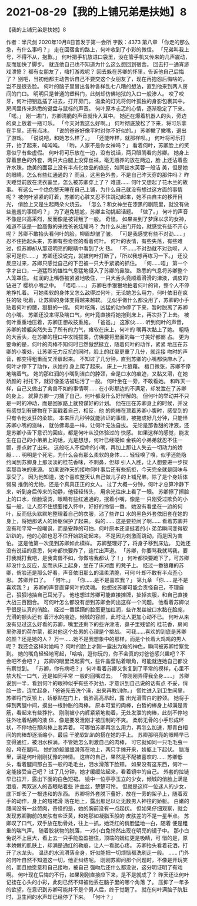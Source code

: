 # 2021-08-29【我的上铺兄弟是扶她】8



【我的上铺兄弟是扶她】8



作者：半尺剑 2020年10月8日首发于第一会所 字数：4373
第八章
「你走的那么急，有什么事吗？」
走在回宿舍的路上，何叶收到了小彩的微信。
「兄弟叫我上号，不得不从，抱歉。」
何叶把手机放进口袋里，没在管手机又传来的几声震动，反而加快了脚步。
就连他自己也不知道为什么这么想回到宿舍。
回去打一通宵游戏泄愤？
都有女朋友了，嗨打游戏呢？
回去躲在苏卿的怀里，告诉他自己后悔了？
别吧，当初他都主动告诉自己不要交这个女朋友了，现在再抱怨后悔啥的， 岂不是很丢脸。
何叶的脑子里冒出各种各样乱七八糟的想法，直到他来到两人房间的门口。
明明只是普通的塑料门，此刻却仿佛地狱的入口一般渗人。
咬了咬牙，何叶把钥匙插了进去，打开房门。
温柔的灯光将何叶孤独的身影包裹其中。
房间里传来熟悉的键盘与鼠标的声音。
何叶原本忐忑的心情，逐渐稳定了下来。
「喏。」
刚一进门，苏卿清脆的声音就传入耳中。
她还在爆着机器人的头，旁边的桌上放着一瓶可乐。
「今天对我这么好啊。」
何叶彻底放松了下来，将可乐拿在手里，还有点冰。
「说的爸爸好像平时对你不好似的。」
苏卿撇了撇嘴，退出了游戏。
「说说吧，和她怎么样了。」
「还能咋样，就那样呗。」
何叶将可乐打开，抬了起来，吨吨吨。
「哟，人家不是你女神吗？」
看着何叶，苏卿脸上的笑意似乎有些虚假。
何叶将可乐放在一边，没有说话，两只眼睛看向苏卿。
她身上穿着黑色的外套，两只大白腿上没穿丝袜，毫无涵养的放在两边，脸 上还沾着些许水珠，绝美的面容上没有半点化妆品的痕迹，如同出水芙蓉一般洁 美，但是她的眼睛，怎么有些红通通的？
而且，这黑色外套，不是自己昨天穿的那件吗？
昨天睡觉前放在洗衣篓里，怎么被苏卿穿上了？
难道……
何叶又想起了花木兰的故事。
有这么一个绝色整天睡在自己上铺，为什么自己就没有想过这方面的事情呢？
被何叶紧紧的盯着，苏卿的心脏又忍不住跳动起来，她不由自主的移开目光， 俏脸上又是生起两朵火烧云。
「怎么？和女神坐在漆黑的剧院里，就没有做些羞羞的事情吗？」
为了避免尴尬，苏卿主动挑起话题。
「做了。」
何叶的声音不像是兴高采烈，反而像是被背叛了一般。
奇怪。
如果亲到了梦寐以求的女神，难道不该是一脸高傲的来找爸爸炫耀吗？
为什么从进门开始，就感觉有些不开心呢？
苏卿不敢抬头看何叶的脸，柳眉却皱了皱。
「可是我感觉有些不对劲……」
忍不住抬起头来，苏卿有些奇怪的看着何叶。
何叶的表情，有些失落，有些难过，但苏卿却从那双明亮的眼睛中看到了火 热。
「不……不对劲就不对劲呗，人家可是你……」
苏卿还没说完，就被何叶打断了，「所以我想再练习一下。」
还没反应过来，苏卿只感觉自己的下巴被一只大手紧紧的抓住。
「何……唔」
第一个字才出口，一道猛烈的雄性气息猛地侵入了苏卿的鼻腔。
熟悉的气息将苏卿整个人笼罩住。
红润的上嘴唇被紧紧地吸住，一只大舌头竟顺着滑滑的津液，调皮的钻进了 樱桃小嘴之中。
「唔唔……」
苏卿右手狠狠地拍着何叶的背，整个人不停地挣扎着。
可她柔软的身体又怎么敌得过何叶，无论她怎么用力，何叶依旧在疯狂的吸 吮着，让苏卿的身体变得越来越软。
见似乎做什么都没用了，苏卿的小手贴着何叶的腰，狠狠的一捏。
何叶吃痛，凶猛的动作停了下来，暂时脱离了苏卿的小嘴。
苏卿还没来得及喘口气，何叶竟直接将她抱到床上，再次扑了上去。
被何叶重重地压着，苏卿正想故技重施。
「爸爸。」
这家伙……
听到何叶的声音，苏卿的娇躯突然失去了所有的力气，瘫软在床上，何叶的 嘴再次黏上了她。
粗糙的大舌头，在苏卿的檀口中攻城拔寨，仿佛要将里面的每一寸美好都霸 占。
更为要命的是，何叶的肉棒不知何时已然傲然挺立，随着何叶的动作，紧紧 地压在苏卿的小腹处，让苏卿无力反抗的同时，脸上的红晕更重了几分，就连接 吻时的声音，都变得粗重而又淫扉起来。
不知过了几分钟，直到苏卿的小嘴都快麻木了，何叶才停下了动作，从她的 身上爬了起来。
床上一片狼藉。
檀口微张，苏卿不停地喘着气。
她的那红润的小嘴到洁白的脖颈，全是口水的痕迹，又黏又滑，在她娇颜的 衬托下，就好像圣洁被玷污了一般。
何叶坐在一旁，不敢看她。
和昨天一样，自己又做出了禽兽不如的事情啊……
在小彩那边的不满足，却发泄在了苏卿的身上。
就算苏卿一刀捅了自己，何叶都没什么好辩解的。
但何叶的举动并不只是一时的冲动，而是回家路上就预谋好的计划。
他在压在苏卿身上的时候，并没有感觉到有硬物在下面戳着自己，相反，他 的肉棒在顶着苏卿小腹时，感受到的只有令他发狂的柔软。
本来压几秒钟就能验证的事情，被拖成好几分钟，只能怪苏卿小嘴的滋味， 就仿佛毒品一样，让何叶无法自拔。
无论是那香甜的津液，还是苏卿小舌下意识的回应，都是何叶从没体验过的 快感。
如果这样的感觉，能发生在自己的小弟弟上的话，光是想想，何叶已经硬如 金铁的小弟弟就忍不住一颤，差点射了出来。
这般吃人不偿命的小嘴，再加上那让人失去一切动力的娇躯……
明明是个死宅，为什么会有那么柔软的身体……
轻轻嗅了嗅，似乎还能隐约闻到苏卿身上那淡淡的桂花香味，不刺鼻，但却 引人入胜，让人想要进一步探索那香味的来源。
如果说昨天的接吻何叶事后还有些抗拒，今天完全就是回味与享受了。
因为他知道，这个喜欢整天认自己做儿子的上铺兄弟，除了是个身娇体弱易 推倒的尤物，还是个真真正正的女人。
过了大概一分钟，何叶才总算冷静下来，听到身后传来的动静，他轻轻转头， 用余光往床上看了一眼。
苏卿擦了擦脸上的口水，俏脸滚烫，眼睛有些红通通的，抿着小嘴，像是一 只刚受过欺负的小猫一般，让人忍不住想要搂入怀中，好好的怜惜一番。
她没有看坐在一边的何叶，反而低头默默地整理着自己的衣服，沾了些许口 水的黑色外套依旧套在她的身上，将她那诱人的娇躯保护了起来。
妈的……
这是要拉闸了啊……
看着苏卿并没有和平常一般嘲讽，而是安静的可怕，何叶原本还坚挺着的小 弟弟瞬间变得软趴趴的，他的心脏也忍不住开始跳动起来。
不是因为刺激而跳动，而是因为害怕。
这是他第一次见到苏卿如此模样。
苏卿整理好了，将身子移到床边。
见她还没有说话的意思，何叶都快要炸了，连忙出声道。
「苏卿，你要骂我就骂我，要打我就打我吧，是我禽兽不如，你做啥我都认 了！」
何叶都快要跪下了，可苏卿却没什么反应，反而从床上起身，坐在了床对面 的凳子上。
经过一番狼藉的苏卿，俏脸还是那么好看，声音依旧那么的温柔清脆，可何 叶却不敢有半点歪心思。
苏卿开口了。
「何叶。」
「你……是不是喜欢我？」
第九章
「你……是不是喜欢我？」
苏卿的声音直穿何叶的灵魂。
他想过苏卿可能会责怪自己，不理自己，狠狠地抽自己耳光子。
他也想过苏卿可能直接摊牌，扯掉衣服，和自己直接大战三百回合。
可何叶怎么都没有想到苏卿会问出这样一个问题。
他看着苏卿似乎很是认真的俏脸。
经过一番蹂躏的脸蛋更加红润，些许发丝被口水黏在脸庞，光滑的额头还有 着汗水的痕迹，倾城的容颜，此时让人更加心动不已。
何叶从来没有见过这么好看的苏卿，嘴里还剩下的些许津液，鼻子里残留的 桂花香，房间里弥漫的荷尔蒙，都对他这个处男的心理是个挑战。
可我……喜欢的到底是苏卿的颜？还是她的人？
万一……她不是我想象中的那样，而是个长着大鸡鸡的男人呢？
我还会这样对她吗？
何叶的脸上才刚一露出为难的神色，瞬间被苏卿给察觉到。
她的嘴角轻轻地弯起，「哈哈，逗你玩的，你不会真的对爸爸感兴趣吧？不 会吧不会吧？」
苏卿的眼里泛起雾气，些许晶莹贴着眼角，可能就连她自己都没有察觉到。
「苏卿，你有病吧？」
何叶看着苏卿又恢复到了平常的模样，心里不禁大松一口气，还是如同平常 一般的回嘴过去。
「你刚刚弄得我全身……」
苏卿说到一半，看到何叶的眼神似乎有些不对劲，才意识到自己说的话有点 不妥，俏脸一烫，连忙起身，「爸爸先去洗个澡，出来再教训你。」
慌忙进入到卫生间里，苏卿将门反锁上，娇躯贴在门上，俏脸高高昂起，露 出光滑雪白的脖颈。
她将手伸到两腿中间，摸出一根肿胀的肉棒。
原本可爱的肉棒，白皙的棒身上却满是青筋，看起来有些狰狞。
刚刚被小内裤紧紧地勒着，无处发泄的肉棒，此刻不停地往外吐着粘稠的液 体，像是要发泄刚才被压制的不爽。
柔弱无骨的小手形成环状，不停地在那肉棒上套弄着。
可哪怕苏卿再怎么用力，再怎么加速，那青白相间的肉棒却逐渐缩小，最后 干脆软趴趴的搭在她的手上。
苏卿那明亮的眼睛早已变得通红，被泪水积满，不管她怎么刺激自己的肉棒， 可它就如同一只毛毛虫一般，垮在腿间。
她的娇躯缓缓滑落在地上，两只手摊开来，娇躯上下起伏。
脑海里，满是何叶刚刚犹豫的神情。
这样的自己，果然是不配被喜欢的……
苏卿低头，看着腿间那白玉一般的毛毛虫，泪水滑落下脸颊。
如果没有这东西，何叶一定能接受自己吧？
过了几分钟，她才缓缓站起来，看着镜中的自己。
外套的拉链早已拉开，露出下面的白色短裙。
镜中一位亭亭玉立的少女，倾城的俏脸上满是泪痕，两双迷人的杏眼粘着些 许血丝，楚楚可怜。
但就是这样一位迷人的少女，底下却长了一根违和的东西。
苏卿将外套脱下叠好，放在一旁的架子上，随着双手的动作，身上的短裙滑 落在地上，露出那足以让无数男人神往的娇躯。
白嫩的腰间没有一丝赘肉，奇怪的是，她的胸前没有一点起伏。
但如果仔细观察，就会发现苏卿胸前的皮肤有些泛黄，和她那如凝脂玉般的 皮肤差的不是一星半点。
苏卿叹了口气，双手放在肋骨处，往上一抓，她泛红的俏脸猛地一白，随着 便是粗重的喘气声。
随着胶状物的脱落，一对小白兔悄然出现在明亮的镜子中。
那小白兔说不上巨大，看上去一只手能盈盈握住，顶端的嫣红更是吸睛，可 惜的是，原本娇嫩的肌肤上，却满是通红的勒痕，让人一看就心疼。
苏卿抬头看着花洒，打开了水龙头。
温热的水流滑落全身，好似能把一切烦恼都洗刷走一般。
……
门外的何叶自然不知道这一切，他正纠结呢。
刚刚苏卿问那个问题时，不像是开玩笑的，而且她愿意和自己接吻，被自己 强吻后还什么都没说，这分明证明了有戏啊。
何叶现在后悔的不行，如果刚刚直接应下来，是不是就成了？
昨天还让何叶记挂在心头的小彩，此刻已然不知被他丢在脑子里的哪个角落 了。
压抑了一年多的欲望，在意识到苏卿可能并不是个男人后，终于觉醒了。
就在何叶满脑子肮脏时，卫生间的水声却已经停了下来。
「何叶？」



